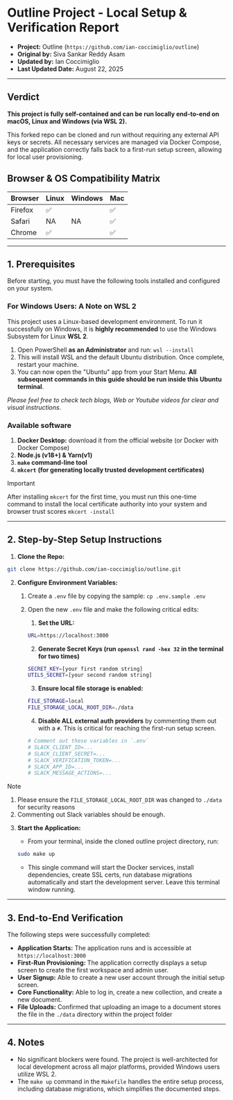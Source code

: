 # Outline Project - Local Setup & Verification Report

- **Project:** Outline (`https://github.com/ian-coccimiglio/outline`)
- **Original by:** Siva Sankar Reddy Asam
- **Updated by:** Ian Coccimiglio
- **Last Updated Date:** August 22, 2025

---

## Verdict

**This project is fully self-contained and can be run locally end-to-end on macOS, Linux and Windows (via WSL 2).**

This forked repo can be cloned and run without requiring any external API keys or secrets. All necessary services are managed via Docker Compose, and the application correctly falls back to a first-run setup screen, allowing for local user provisioning.

## Browser & OS Compatibility Matrix

| Browser | Linux | Windows | Mac |
|---------|-------|---------|-----|
| Firefox |  ✅   |         | ✅  |
| Safari  |  NA   |  NA     | ✅  |
| Chrome  |  ✅   |         | ✅  |

---

## 1. Prerequisites

Before starting, you must have the following tools installed and configured on your system.

### **For Windows Users: A Note on WSL 2**

This project uses a Linux-based development environment. To run it successfully on Windows, it is **highly recommended** to use the Windows Subsystem for Linux **WSL 2**.

1. Open PowerShell **as an Administrator** and run: `wsl --install`
2. This will install WSL and the default Ubuntu distribution. Once complete, restart your machine.
3. You can now open the "Ubuntu" app from your Start Menu. **All subsequent commands in this guide should be run inside this Ubuntu terminal**.

_Please feel free to check tech blogs, Web or Youtube videos for clear and visual instructions._

### **Available software**

1. **Docker Desktop:** download it from the official website (or Docker with Docker Compose)
2. **Node.js (v18+) & Yarn(v1)**
3. **`make` command-line tool**
4. **`mkcert`** **(for generating locally trusted development certificates)**

> [!IMPORTANT]
> After installing `mkcert` for the first time, you must run this one-time command to install the local certificate authority into your system and browser trust scores `mkcert -install`

---

## 2. Step-by-Step Setup Instructions

1. **Clone the Repo:**

```bash
git clone https://github.com/ian-coccimiglio/outline.git
```

2. **Configure Environment Variables:**
   1. Create a `.env` file by copying the sample: `cp .env.sample .env`
   2. Open the new `.env` file and make the following critical edits:
      1. **Set the URL:**

      ```bash
      URL=https://localhost:3000
      ```

      2. **Generate Secret Keys (run `openssl rand -hex 32` in the terminal for two times)**

      ```bash
      SECRET_KEY=[your first random string]
      UTILS_SECRET=[your second random string]
      ```

      3. **Ensure local file storage is enabled:**

      ```bash
      FILE_STORAGE=local
      FILE_STORAGE_LOCAL_ROOT_DIR=./data
      ```

      4. **Disable ALL external auth providers** by commenting them out with a `#`. This is critical for reaching the first-run setup screen.

      ```bash
      # Comment out these variables in `.env`
      # SLACK_CLIENT_ID=...
      # SLACK_CLIENT_SECRET=...
      # SLACK_VERIFICATION_TOKEN=...
      # SLACK_APP_ID=...
      # SLACK_MESSAGE_ACTIONS=...
      ```

> [!NOTE]
>
> 1. Please ensure the `FILE_STORAGE_LOCAL_ROOT_DIR` was changed to `./data` for security reasons
> 2. Commenting out Slack variables should be enough.


3. **Start the Application:**
   - From your terminal, inside the cloned outline project directory, run:

   ```bash
   sudo make up
   ```

   - This single command will start the Docker services, install dependencies, create SSL certs, run database migrations automatically and start the development server. Leave this terminal window running.

---

## 3. End-to-End Verification

The following steps were successfully completed:

- **Application Starts:** The application runs and is accessible at `https://localhost:3000`
- **First-Run Provisioning:** The application correctly displays a setup screen to create the first workspace and admin user.
- **User Signup:** Able to create a new user account through the initial setup screen.
- **Core Functionality:** Able to log in, create a new collection, and create a new document.
- **File Uploads:** Confirmed that uploading an image to a document stores the file in the `./data` directory within the project folder

---

## 4. Notes

- No significant blockers were found. The project is well-architected for local development across all major platforms, provided Windows users utilize WSL 2.
- The `make up` command in the `Makefile` handles the entire setup process, including database migrations, which simplifies the documented steps.
